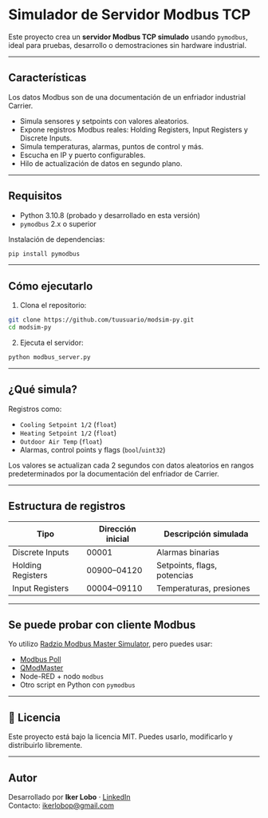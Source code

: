 # Simulador de Servidor Modbus TCP

Este proyecto crea un **servidor Modbus TCP simulado** usando `pymodbus`, ideal para pruebas, desarrollo o demostraciones sin hardware industrial.

---

## Características

Los datos Modbus son de una documentación de un enfriador industrial Carrier.

- Simula sensores y setpoints con valores aleatorios.
- Expone registros Modbus reales: Holding Registers, Input Registers y Discrete Inputs.
- Simula temperaturas, alarmas, puntos de control y más.
- Escucha en IP y puerto configurables.
- Hilo de actualización de datos en segundo plano.

---

## Requisitos

- Python 3.10.8 (probado y desarrollado en esta versión)
- `pymodbus` 2.x o superior

Instalación de dependencias:
```bash
pip install pymodbus
```

---

## Cómo ejecutarlo

1. Clona el repositorio:
```bash
git clone https://github.com/tuusuario/modsim-py.git
cd modsim-py
```

2. Ejecuta el servidor:
```bash
python modbus_server.py
```

---

## ¿Qué simula?

Registros como:

- `Cooling Setpoint 1/2` (`float`)
- `Heating Setpoint 1/2` (`float`)
- `Outdoor Air Temp` (`float`)
- Alarmas, control points y flags (`bool`/`uint32`)

Los valores se actualizan cada 2 segundos con datos aleatorios en rangos predeterminados por la documentación del enfriador de Carrier.

---

## Estructura de registros

| Tipo              | Dirección inicial | Descripción simulada        |
|-------------------|-------------------|-----------------------------|
| Discrete Inputs   | 00001             | Alarmas binarias            |
| Holding Registers | 00900–04120       | Setpoints, flags, potencias |
| Input Registers   | 00004–09110       | Temperaturas, presiones     |

---

## Se puede probar con cliente Modbus

Yo utilizo [Radzio Modbus Master Simulator](https://en.radzio.dxp.pl/modbus-master-simulator/), pero puedes usar:

- [Modbus Poll](https://www.modbustools.com/modbus_poll.html)
- [QModMaster](https://sourceforge.net/projects/qmodmaster/)
- Node-RED + nodo `modbus`
- Otro script en Python con `pymodbus`

---

## 📄 Licencia

Este proyecto está bajo la licencia MIT. Puedes usarlo, modificarlo y distribuirlo libremente.

---

## Autor

Desarrollado por **Iker Lobo** · [LinkedIn](https://www.linkedin.com/in/ikerloboperez/)  
Contacto: [ikerlobop@gmail.com](mailto:ikerlobop@gmail.com)
